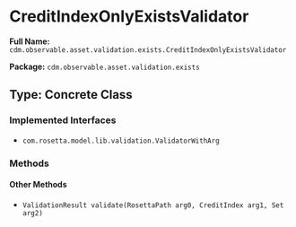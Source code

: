 # CreditIndexOnlyExistsValidator

**Full Name:** `cdm.observable.asset.validation.exists.CreditIndexOnlyExistsValidator`

**Package:** `cdm.observable.asset.validation.exists`

## Type: Concrete Class

### Implemented Interfaces

- `com.rosetta.model.lib.validation.ValidatorWithArg`

### Methods

#### Other Methods

- `ValidationResult validate(RosettaPath arg0, CreditIndex arg1, Set arg2)`

